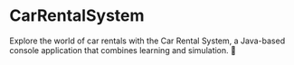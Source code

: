 # CarRentalSystem
Explore the world of car rentals with the Car Rental System, a Java-based console application that combines learning and simulation. 🌟
